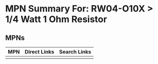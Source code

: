



# MPN Summary For: RW04-O10X > 1/4 Watt 1 Ohm Resistor

## MPNs
  

|MPN|Direct Links|Search Links|
| :--- | :--- | :--- |
||||
